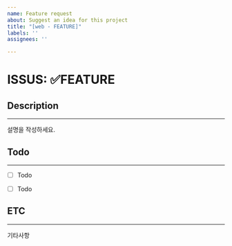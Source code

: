 ```yaml
---
name: Feature request
about: Suggest an idea for this project
title: "[web - FEATURE]"
labels: ''
assignees: ''

---
```


# ISSUS: ✅FEATURE
## Description
---
설명을 작성하세요.


## Todo
---
- [ ] Todo
- [ ] Todo



## ETC
---
기타사항
